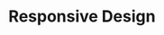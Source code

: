---
layout: default
title: Responsive Design
slides:

  - class: title-slide

    content: |

      # Responsive Design

      _Mobile-ready design and responsive layouts_

  
  - content: |

      ## Responsive Design View

      Use the developer tools to test how your
      site looks on different device sizes.


  - content: |

      ## Tell the browser you got dis

      ```html
      <meta name="viewport" content="width=device-width,initial-scale=1">
      ```

      This prevents the browser from just using
      the desktop version and zooming it out.

      {:.checkpoint}
      Your site should now be zoomed in on mobile.

    notes: |

      Open the site in a new window.

      Use dev tools to load it up on a mobile layout.

      Observe how the text is itty bitty. This is because the browser is using the desktop version and just zooming it out to fit.

  - content: |

      ## Use percentages for widths

      ```css
      .container {
        width: 100%;
      }
      ```

      This lets you maximise screen use on mobile.

      {:.checkpoint}
      Your main content box should resize with the browser.

  - content: |

      ## Use a max width to limit size

      ```css
      .container {
        width: 100%;
        max-width: 800px;
      }
      ```

      Combining a pixel `max-width` and a percentage `width`
      gives you full-width on mobile and limited width on desktop.

      {:.checkpoint}
      Your main content size should be limited on large screens.


  - content: |

      ## Use view-relative sizing for heights

      ```css
      .header {
        height: 60vh;
      }
      ```

      The `vh` measurement is like `%`, but it's a percentage 
      of the **view** height not the **container** height.

      {:.checkpoint}
      Your header box should resize as the browser height changes.

  - content: |

      ## Use view-relative sizing for text

      ```css
      .title {
        font-size: 30vh;
      }
      ```

      The `vh` and `vw` units can also be used
      for font sizes, instead of using pixels.

      {:.checkpoint}
      Your page title should resize as the browser height changes.



  - content: |

      ## Use FlexBox for any kind of column layout

      A container with its `display` set to `flex` 
      automatically sizes elements inside it to fit.

    notes: |

      If you know what a `float` is, then FlexBox is
      kind of like that, but better.


  - content: |

      ## FlexBox navigation bar

      ```css
      .main-nav {
        display: flex;
      }

      .main-nav a {
        width: 200px;
      }

      .main-nav .title {
        flex: 1;
      }
      ```

      {:.checkpoint}
      Your title should be on the left, and links on the right.


  - content: |

      ## FlexBox content panels

      ```css
      .panels-container {
        display: flex;
      }

      .panel {
        flex: 1;
      }
      ```

      {:.checkpoint}
      Your panels should now be horizontal and equally sized.



  - content: |

      ## What we learned

      - Percentage widths
      - View-relative heights
      - View-relative font sizes
      - FlexBox layouts



  ##########


---
